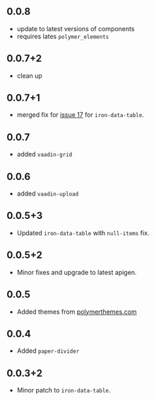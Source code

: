 ##  0.0.8

 - update to latest versions of components
 - requires lates `polymer_elements`

##  0.0.7+2

 - clean up 

##  0.0.7+1

 - merged fix for [issue 17](https://github.com/Saulis/iron-data-table/issues/17) for `iron-data-table`. 

## 0.0.7

 - added `vaadin-grid`

## 0.0.6

 - added `vaadin-upload`

## 0.0.5+3

 - Updated `iron-data-table` with `null-items` fix.

## 0.0.5+2

 - Minor fixes and upgrade to latest apigen.

## 0.0.5 

 - Added themes from [polymerthemes.com](https://polymerthemes.com)

## 0.0.4

 - Added `paper-divider`

## 0.0.3+2

 - Minor patch to `iron-data-table`.
